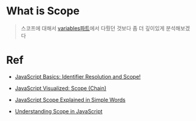 # What is **Scope**

> 스코프에 대해서 [variables파트](variables.md)에서 다뤘던 것보다 좀 더 깊이있게 분석해보겠다

# Ref

-   [JavaScript Basics: Identifier Resolution and Scope!](https://medium.com/@danparkk/javascript-basics-identifier-resolution-and-scope-with-es6-block-scope-897abacb1458)

-   [JavaScript Visualized: Scope (Chain)](https://dev.to/lydiahallie/javascript-visualized-scope-chain-13pd)

-   [JavaScript Scope Explained in Simple Words](https://dmitripavlutin.com/javascript-scope/#6-global-scope)

-   [Understanding Scope in JavaScript](https://scotch.io/tutorials/understanding-scope-in-javascript#toc-scope-in-javascript)
